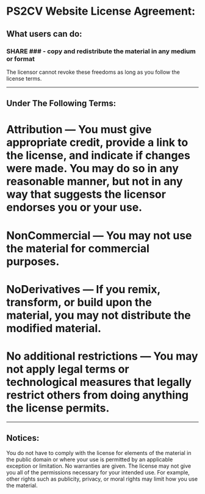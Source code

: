# PS2CV Website License Agreement: #

## What users can do: ##
### SHARE ### - copy and redistribute the material in any medium or format

The licensor cannot revoke these freedoms as long as you follow the license terms.

----------------------------------------------------------------------------------

## Under The Following Terms: ##

# Attribution — You must give appropriate credit, provide a link to the license, and indicate if changes were made. You may do so in any reasonable manner, but not in any way that suggests the licensor endorses you or your use.


# NonCommercial — You may not use the material for commercial purposes.


# NoDerivatives — If you remix, transform, or build upon the material, you may not distribute the modified material.


# No additional restrictions — You may not apply legal terms or technological measures that legally restrict others from doing anything the license permits.

----------------------------------------------------------------------------------

## Notices: ##

You do not have to comply with the license for elements of the material in the public domain or where your use is permitted by an applicable exception or limitation.
No warranties are given. The license may not give you all of the permissions necessary for your intended use. For example, other rights such as publicity, privacy, or moral rights may limit how you use the material.
